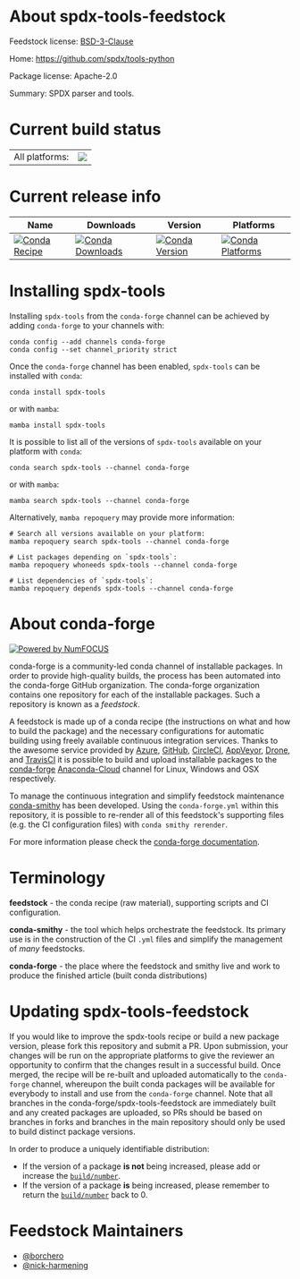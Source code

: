 About spdx-tools-feedstock
==========================

Feedstock license: [BSD-3-Clause](https://github.com/conda-forge/spdx-tools-feedstock/blob/main/LICENSE.txt)

Home: https://github.com/spdx/tools-python

Package license: Apache-2.0

Summary: SPDX parser and tools.

Current build status
====================


<table><tr><td>All platforms:</td>
    <td>
      <a href="https://dev.azure.com/conda-forge/feedstock-builds/_build/latest?definitionId=20565&branchName=main">
        <img src="https://dev.azure.com/conda-forge/feedstock-builds/_apis/build/status/spdx-tools-feedstock?branchName=main">
      </a>
    </td>
  </tr>
</table>

Current release info
====================

| Name | Downloads | Version | Platforms |
| --- | --- | --- | --- |
| [![Conda Recipe](https://img.shields.io/badge/recipe-spdx--tools-green.svg)](https://anaconda.org/conda-forge/spdx-tools) | [![Conda Downloads](https://img.shields.io/conda/dn/conda-forge/spdx-tools.svg)](https://anaconda.org/conda-forge/spdx-tools) | [![Conda Version](https://img.shields.io/conda/vn/conda-forge/spdx-tools.svg)](https://anaconda.org/conda-forge/spdx-tools) | [![Conda Platforms](https://img.shields.io/conda/pn/conda-forge/spdx-tools.svg)](https://anaconda.org/conda-forge/spdx-tools) |

Installing spdx-tools
=====================

Installing `spdx-tools` from the `conda-forge` channel can be achieved by adding `conda-forge` to your channels with:

```
conda config --add channels conda-forge
conda config --set channel_priority strict
```

Once the `conda-forge` channel has been enabled, `spdx-tools` can be installed with `conda`:

```
conda install spdx-tools
```

or with `mamba`:

```
mamba install spdx-tools
```

It is possible to list all of the versions of `spdx-tools` available on your platform with `conda`:

```
conda search spdx-tools --channel conda-forge
```

or with `mamba`:

```
mamba search spdx-tools --channel conda-forge
```

Alternatively, `mamba repoquery` may provide more information:

```
# Search all versions available on your platform:
mamba repoquery search spdx-tools --channel conda-forge

# List packages depending on `spdx-tools`:
mamba repoquery whoneeds spdx-tools --channel conda-forge

# List dependencies of `spdx-tools`:
mamba repoquery depends spdx-tools --channel conda-forge
```


About conda-forge
=================

[![Powered by
NumFOCUS](https://img.shields.io/badge/powered%20by-NumFOCUS-orange.svg?style=flat&colorA=E1523D&colorB=007D8A)](https://numfocus.org)

conda-forge is a community-led conda channel of installable packages.
In order to provide high-quality builds, the process has been automated into the
conda-forge GitHub organization. The conda-forge organization contains one repository
for each of the installable packages. Such a repository is known as a *feedstock*.

A feedstock is made up of a conda recipe (the instructions on what and how to build
the package) and the necessary configurations for automatic building using freely
available continuous integration services. Thanks to the awesome service provided by
[Azure](https://azure.microsoft.com/en-us/services/devops/), [GitHub](https://github.com/),
[CircleCI](https://circleci.com/), [AppVeyor](https://www.appveyor.com/),
[Drone](https://cloud.drone.io/welcome), and [TravisCI](https://travis-ci.com/)
it is possible to build and upload installable packages to the
[conda-forge](https://anaconda.org/conda-forge) [Anaconda-Cloud](https://anaconda.org/)
channel for Linux, Windows and OSX respectively.

To manage the continuous integration and simplify feedstock maintenance
[conda-smithy](https://github.com/conda-forge/conda-smithy) has been developed.
Using the ``conda-forge.yml`` within this repository, it is possible to re-render all of
this feedstock's supporting files (e.g. the CI configuration files) with ``conda smithy rerender``.

For more information please check the [conda-forge documentation](https://conda-forge.org/docs/).

Terminology
===========

**feedstock** - the conda recipe (raw material), supporting scripts and CI configuration.

**conda-smithy** - the tool which helps orchestrate the feedstock.
                   Its primary use is in the construction of the CI ``.yml`` files
                   and simplify the management of *many* feedstocks.

**conda-forge** - the place where the feedstock and smithy live and work to
                  produce the finished article (built conda distributions)


Updating spdx-tools-feedstock
=============================

If you would like to improve the spdx-tools recipe or build a new
package version, please fork this repository and submit a PR. Upon submission,
your changes will be run on the appropriate platforms to give the reviewer an
opportunity to confirm that the changes result in a successful build. Once
merged, the recipe will be re-built and uploaded automatically to the
`conda-forge` channel, whereupon the built conda packages will be available for
everybody to install and use from the `conda-forge` channel.
Note that all branches in the conda-forge/spdx-tools-feedstock are
immediately built and any created packages are uploaded, so PRs should be based
on branches in forks and branches in the main repository should only be used to
build distinct package versions.

In order to produce a uniquely identifiable distribution:
 * If the version of a package **is not** being increased, please add or increase
   the [``build/number``](https://docs.conda.io/projects/conda-build/en/latest/resources/define-metadata.html#build-number-and-string).
 * If the version of a package **is** being increased, please remember to return
   the [``build/number``](https://docs.conda.io/projects/conda-build/en/latest/resources/define-metadata.html#build-number-and-string)
   back to 0.

Feedstock Maintainers
=====================

* [@borchero](https://github.com/borchero/)
* [@nick-harmening](https://github.com/nick-harmening/)

